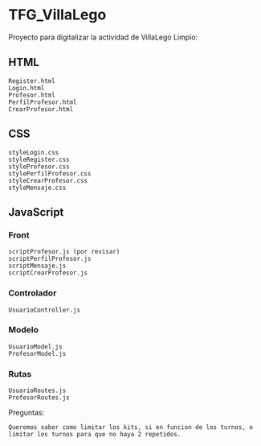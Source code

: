 # TFG_VillaLego
Proyecto para digitalizar la actividad de VillaLego
Limpio: 
## HTML
    Register.html
    Login.html
    Profesor.html
    PerfilProfesor.html
    CrearProfesor.html
## CSS
    styleLogin.css
    styleRegister.css
    styleProfesor.css
    stylePerfilProfesor.css
    styleCrearProfesor.css
    styleMensaje.css
## JavaScript
### Front
    scriptProfesor.js (por revisar)
    scriptPerfilProfesor.js
    scriptMensaje.js
    scriptCrearProfesor.js
### Controlador
    UsuarioController.js
### Modelo
    UsuarioModel.js
    ProfesorModel.js
### Rutas
    UsuarioRoutes.js
    ProfesorRoutes.js

Preguntas:

    Queremos saber como limitar los kits, si en funcion de los turnos, o limitar los turnos para que no haya 2 repetidos.
